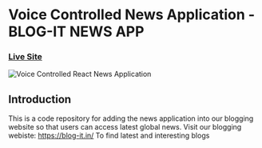 # Voice Controlled News Application - BLOG-IT NEWS APP

### [Live Site](https://alan-news-app.netlify.app/)

![Voice Controlled React News Application](https://i.ibb.co/SVyK6Nh/Screenshot-2020-08-03-at-21-24-23.png)

## Introduction
This is a code repository for adding the news application into our blogging website so that users can access latest global news.
Visit our blogging webiste: https://blog-it.in/ 
To find latest and interesting blogs

